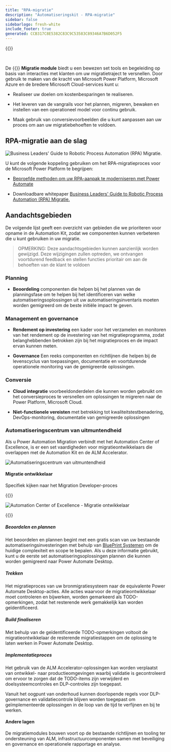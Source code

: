 ```yaml
---
title: "RPA-migratie"
description: "Automatiseringskit - RPA-migratie"
sidebar: false
sidebarlogo: fresh-white
include_footer: true
generated: CCB317C8E5382C83C9C53583C89346A7B6D052F5
---
```


{{<toc>}}

<br/>

De {{<product-name>}} **Migratie module** biedt u een bewezen set tools en begeleiding op basis van interacties met klanten om uw migratietraject te versnellen. Door gebruik te maken van de kracht van Microsoft Power Platform, Microsoft Azure en de bredere Microsoft Cloud-services kunt u:

- Realiseer uw doelen om kostenbesparingen te realiseren.

- Het leveren van de vangrails voor het plannen, migreren, bewaken en instellen van een operationeel model voor continu gebruik.

- Maak gebruik van conversievoorbeelden die u kunt aanpassen aan uw proces om aan uw migratiebehoeften te voldoen.

## RPA-migratie aan de slag

![Business Leaders' Guide to Robotic Process Automation (RPA) Migratie.](https://msflowblogscdn.azureedge.net/wp-content/uploads/2022/01/RPAWhitepaper_Img-241x300.png)

U kunt de volgende koppeling gebruiken om het RPA-migratieproces voor de Microsoft Power Platform te begrijpen:

- [Beproefde methoden om uw RPA-aanpak te moderniseren met Power Automate](https://powerautomate.microsoft.com/blog/proven-methods-to-modernize-your-rpa-approach-with-power-automate/)

- Downloadbare whitepaper [Business Leaders' Guide to Robotic Process Automation (RPA) Migratie.](https://aka.ms/PAD/RPAMigrationWhitepaper)

## Aandachtsgebieden

De volgende lijst geeft een overzicht van gebieden die we prioriteren voor opname in de Automation Kit, zodat we componenten kunnen verbeteren die u kunt gebruiken in uw migratie.

> OPMERKING: Deze aandachtsgebieden kunnen aanzienlijk worden gewijzigd. Deze wijzigingen zullen optreden, we ontvangen voortdurend feedback en stellen functies prioritair om aan de behoeften van de klant te voldoen

### Planning

- **Beoordeling** componenten die helpen bij het plannen van de planningsfase om te helpen bij het identificeren van welke automatiseringsoplossingen uit uw automatiseringsinventaris moeten worden gemigreerd om de beste initiële impact te geven.

### Management en governance

- **Rendement op investering** een kader voor het verzamelen en monitoren van het rendement op de investering van het migratieprogramma, zodat belanghebbenden betrokken zijn bij het migratieproces en de impact ervan kunnen meten.

- **Governance** Een reeks componenten en richtlijnen die helpen bij de levenscyclus van toepassingen, documentatie en voortdurende operationele monitoring van de gemigreerde oplossingen.

### Conversie

- **Cloud integratie** voorbeeldonderdelen die kunnen worden gebruikt om het conversieproces te versnellen om oplossingen te migreren naar de Power Platform, Microsoft Cloud.

- **Niet-functionele vereisten** met betrekking tot kwaliteitstestbenadering, DevOps-monitoring, documentatie van gemigreerde oplossingen

### Automatiseringscentrum van uitmuntendheid

Als u Power Automation Migration verbindt met het Automation Center of Excellence, is er een set vaardigheden voor migratieontwikkelaars die overlappen met de Automation Kit en de ALM Accelerator.

![Automatiseringscentrum van uitmuntendheid](/images/illustrations/automation-kit-migration.svg)

#### Migratie ontwikkelaar

Specifiek kijken naar het Migration Developer-proces

{{<border>}}

![Automation Center of Excellence - Migratie ontwikkelaar](/images/illustrations/automation-kit-migration-developer.svg)

{{</border>}}

##### Beoordelen en plannen

Het beoordelen en plannen begint met een gratis scan van uw bestaande automatiseringsinvesteringen met behulp van [BluePrint Systemen](https://www.blueprintsys.com/) om de huidige complexiteit en scope te bepalen. Als u deze informatie gebruikt, kunt u de eerste set automatiseringsoplossingen plannen die kunnen worden gemigreerd naar Power Automate Desktop.

##### Trekken

Het migratieproces van uw bronmigratiesysteem naar de equivalente Power Automate Desktop-acties. Alle acties waarvoor de migratieontwikkelaar moet controleren en bijwerken, worden gemarkeerd als TODO-opmerkingen, zodat het resterende werk gemakkelijk kan worden geïdentificeerd.

##### Build finaliseren

Met behulp van de geïdentificeerde TODO-opmerkingen voltooit de migratieontwikkelaar de resterende migratiestappen om de oplossing te laten werken in Power Automate Desktop.

##### Implementatieproces

Het gebruik van de ALM Accelerator-oplossingen kan worden verplaatst van ontwikkel- naar productieomgevingen waarbij validatie is gecontroleerd om ervoor te zorgen dat de TODO-items zijn verwijderd en doelsysteemcontroles en DLP-controles zijn toegepast.

Vanuit het oogpunt van onderhoud kunnen doorlopende regels voor DLP-governance en validatiecontrole blijven worden toegepast om geïmplementeerde oplossingen in de loop van de tijd te verfijnen en bij te werken.

#### Andere lagen

De migratiemodules bouwen voort op de bestaande richtlijnen en tooling ter ondersteuning van ALM, infrastructuurcomponenten samen met beveiliging en governance en operationele rapportage en analyse.
